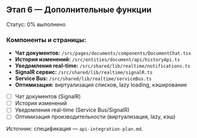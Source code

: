 ## Этап 6 — Дополнительные функции

Статус: 0% выполнено

### Компоненты и страницы:
- **Чат документов:** `/src/pages/documents/components/DocumentChat.tsx`
- **История изменений:** `/src/entities/document/api/historyApi.ts`
- **Уведомления real-time:** `/src/shared/lib/realtime/notifications.ts`
- **SignalR сервис:** `/src/shared/lib/realtime/signalR.ts`
- **Service Bus:** `/src/shared/lib/realtime/serviceBus.ts`
- **Оптимизация:** виртуализация списков, lazy loading, кэширование

- [ ] Чат документов (SignalR)
- [ ] История изменений
- [ ] Уведомления real-time (Service Bus/SignalR)
- [ ] Оптимизация производительности (виртуализация, lazy, кэш)

Источник: спецификация — `api-integration-plan.md`.


